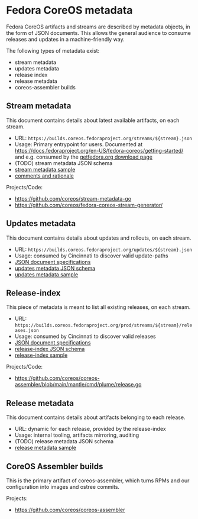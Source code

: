 # Fedora CoreOS metadata

Fedora CoreOS artifacts and streams are described by metadata objects, in the form of JSON documents.
This allows the general audience to consume releases and updates in a machine-friendly way.

The following types of metadata exist:
 * stream metadata
 * updates metadata
 * release index
 * release metadata
 * coreos-assembler builds

## Stream metadata

This document contains details about latest available artifacts, on each stream.

 * URL: `https://builds.coreos.fedoraproject.org/streams/${stream}.json`
 * Usage: Primary entrypoint for users.  Documented at https://docs.fedoraproject.org/en-US/fedora-coreos/getting-started/
   and e.g. consumed by the [getfedora.org download page](https://getfedora.org/en/coreos/download/)
 * (TODO) stream metadata JSON schema
 * [stream metadata sample][stream-sample]
 * [comments and rationale][stream-rationale]

[stream-sample]: ./stream/sample.json
[stream-rationale]: ./stream/rationale.yaml

Projects/Code:

 - https://github.com/coreos/stream-metadata-go
 - https://github.com/coreos/fedora-coreos-stream-generator/

## Updates metadata

This document contains details about updates and rollouts, on each stream.

 * URL: `https://builds.coreos.fedoraproject.org/updates/${stream}.json`
 * Usage: consumed by Cincinnati to discover valid update-paths
 * [JSON document specifications][updates-specs]
 * [updates metadata JSON schema][updates-schema]
 * [updates metadata sample][updates-sample]

[updates-schema]: ./updates/fcos-updates-schema.json
[updates-sample]: ./updates/sample.json
[updates-specs]: ./updates/specifications.md

## Release-index

This piece of metadata is meant to list all existing releases, on each stream.

 * URL: `https://builds.coreos.fedoraproject.org/prod/streams/${stream}/releases.json`
 * Usage: consumed by Cincinnati to discover valid releases
 * [JSON document specifications][release-index-specs]
 * [release-index JSON schema][release-index-schema]
 * [release-index sample][release-index-sample]

[release-index-schema]: ./release-index/fcos-release-index-schema.json
[release-index-sample]: ./release-index/sample.json
[release-index-specs]: ./release-index/specifications.md

Projects/Code:

 - https://github.com/coreos/coreos-assembler/blob/main/mantle/cmd/plume/release.go

## Release metadata

This document contains details about artifacts belonging to each release.

 * URL: dynamic for each release, provided by the release-index
 * Usage: internal tooling, artifacts mirroring, auditing
 * (TODO) release metadata JSON schema
 * [release metadata sample][release-sample]

[release-sample]: ./release/sample.json

## CoreOS Assembler builds

This is the primary artifact of coreos-assembler, which turns
RPMs and our configuration into images and ostree commits.

Projects:

 - https://github.com/coreos/coreos-assembler

